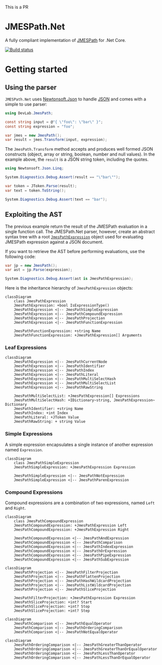 This is a PR
# JMESPath.Net

A fully compliant implementation of [JMESPath](http://jmespath.org/specification.html) for .Net Core.

[![Build status](https://ci.appveyor.com/api/projects/status/va3p48ufrj0pxl1t/branch/master?svg=true)](https://ci.appveyor.com/project/jdevillard/jmespath-net/branch/master)
 
# Getting started

## Using the parser

`JMESPath.Net` uses [Newtonsoft.Json](http://www.newtonsoft.com/json) to handle [JSON](http://json.org/)
and comes with a simple to use parser:

```c#
using DevLab.JmesPath;

const string input = @"{ \"foo\": \"bar\" }";
const string expression = "foo";

var jmes = new JmesPath();
var result = jmes.Transform(input, expression);

```

The `JmesPath.Transform` method accepts and produces well formed JSON constructs (object, array or string, boolean, number and null values).
In the example above, the `result` is a JSON string token, including the quotes.

```c#
using Newtonsoft.Json.Linq;

System.Diagnostics.Debug.Assert(result == "\"bar\"");

var token = JToken.Parse(result);
var text = token.ToString();

System.Diagnostics.Debug.Assert(text == "bar");

```

## Exploiting the AST

The previous example return the result of the JMESPath evaluation in a single function call.
The JMESPath.Net parser, however, create an abstract syntax tree with a root [`JmesPathExpression`](./blob/master/src/jmespath.net/Expressions/JmesPathExpression.cs) object used for evaluating JMESPath expression against a JSON document.

If you want to retrieve the AST before performing evaluations, use the following code:

```c#
var jp = new JmesPath();
var ast = jp.Parse(expression);

System.Diagnostics.Debug.Assert(ast is JmesPathExpression);

```

Here is the inheritance hierarchy of `JmesPathExpression` objects:


```mermaid
classDiagram
	class JmesPathExpression
	JmesPathExpression: +bool IsExpressionType()
    JmesPathExpression <|-- JmesPathSimpleExpression
    JmesPathExpression <|-- JmesPathCompoundExpression
    JmesPathExpression <|-- JmesPathProjection
    JmesPathExpression <|-- JmesPathFunctionExpression

	JmesPathFunctionExpression: +string Name
	JmesPathFunctionExpression: +JmesPathExpression[] Arguments
```

### Leaf Expressions

```mermaid
classDiagram
    JmesPathExpression <|-- JmesPathCurrentNode
    JmesPathExpression <|-- JmesPathIdentifier
    JmesPathExpression <|-- JmesPathIndex
    JmesPathExpression <|-- JmesPathLiteral
    JmesPathExpression <|-- JmesPathMultiSelectHash
    JmesPathExpression <|-- JmesPathMultiSelectList
    JmesPathExpression <|-- JmesPathRawString

	JmesPathMultiSelectList: +JmesPathExpression[] Expressions
	JmesPathMultiSelectHash: +IDictionary~string, JmesPathExpression~ Dictionary
	JmesPathIdentifier: +string Name
	JmesPathIndex: +int Index
	JmesPathLiteral: +JToken Value
	JmesPathRawString: + string Value
```

### Simple Expressions

A simple expression encapsulates a single instance of another expression named `Expression`.

```mermaid
classDiagram
	class JmesPathSimpleExpression
	JmesPathSimpleExpression: +JmesPathExpression Expression

	JmesPathSimpleExpression <|-- JmesPathNotExpression
	JmesPathSimpleExpression <|-- JmesPathParenExpression
```
### Compound Expressions

Compound expressions are a combination of two expressions, named `Left` and `Right`.


```mermaid
classDiagram
	class JmesPathCompoundExpression
	JmesPathCompoundExpression: +JmesPathExpression Left
	JmesPathCompoundExpression: +JmesPathExpression Right

	JmesPathCompoundExpression <|-- JmesPathAndExpression
	JmesPathCompoundExpression <|-- JmesPathComparison
	JmesPathCompoundExpression <|-- JmesPathIndexExpression
	JmesPathCompoundExpression <|-- JmesPathOrExpression
	JmesPathCompoundExpression <|-- JmesPathPipeExpression
	JmesPathCompoundExpression <|-- JmesPathSubExpression
```

```mermaid
classDiagram
	JmesPathProjection <|-- JmesPathFilterProjection
	JmesPathProjection <|-- JmesPathFlattenProjection
	JmesPathProjection <|-- JmesPathHashWildcardProjection
	JmesPathProjection <|-- JmesPathListWildcardProjection
	JmesPathProjection <|-- JmesPathSliceProjection

	JmesPathFilterProjection: +JmesPathExpression Expression
	JmesPathSliceProjection: +int? Start
	JmesPathSliceProjection: +int? Stop
	JmesPathSliceProjection: +int? Step
```

```mermaid
classDiagram
	JmesPathComparison <|-- JmesPathEqualOperator
	JmesPathComparison <|-- JmesPathOrderingComparison
	JmesPathComparison <|-- JmesPathNotEqualOperator
```

```mermaid
classDiagram
	JmesPathOrderingComparison <|-- JmesPathGreaterThanOperator
	JmesPathOrderingComparison <|-- JmesPathGreaterThanOrEqualOperator
	JmesPathOrderingComparison <|-- JmesPathLessThanOperator
	JmesPathOrderingComparison <|-- JmesPathLessThanOrEqualOperator
```